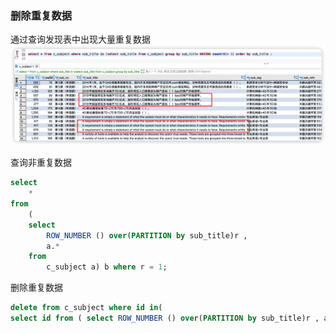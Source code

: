 

### 删除重复数据

通过查询发现表中出现大量重复数据
![重复数据](images/Pasted%20image%2020240712161215.png)

查询非重复数据

```sql
select
	*
from
	(
	select
		ROW_NUMBER () over(PARTITION by sub_title)r ,
		a.*
	from
		c_subject a) b where r = 1;
```

删除重复数据

```sql
delete from c_subject where id in(
select id from ( select ROW_NUMBER () over(PARTITION by sub_title)r , a.* from c_subject a) b where r > 1);
```

